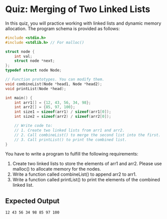 # Quiz: Merging of Two Linked Lists
In this quiz, you will practice working with linked lists and dynamic memory allocation. The program schema is provided as follows:
```c
#include <stdio.h>
#include <stdlib.h> // For malloc()

struct node {
    int val;
    struct node *next;
};
typedef struct node Node;

// Function prototypes. You can modify them.
void combineList(Node *head1, Node *head2);
void printList(Node *head);

int main() {
    int arr1[] = {12, 43, 56, 34, 98};
    int arr2[] = {85, 97, 100};
    int size1 = sizeof(arr1) / sizeof(arr1[0]);
    int size2 = sizeof(arr2) / sizeof(arr2[0]);

    // Write code to:
    // 1. Create two linked lists from arr1 and arr2.
    // 2. Call combineList() to merge the second list into the first.
    // 3. Call printList() to print the combined list.
}
```
You have to write a program to fulfill the following requirements:
1. Create two linked lists to store the elements of arr1 and arr2. Please use malloc() to allocate memory for the nodes.
2. Write a function called combineList() to append arr2 to arr1.
3. Write a function called printList() to print the elements of the combined linked list.

## Expected Output
```
12 43 56 34 98 85 97 100
```